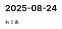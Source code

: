 # 2025-08-24

共 0 条

<!-- BEGIN ZHIHUQUESTIONS -->
<!-- 最后更新时间 Sun Aug 24 2025 14:16:05 GMT+0800 (China Standard Time) -->

<!-- END ZHIHUQUESTIONS -->
